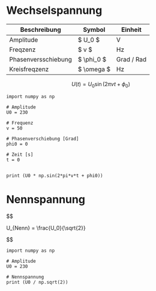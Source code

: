 # Wechselspannung


| Beschreibung | Symbol | Einheit |
|---|--|--|
| Amplitude | $ U_0 $ | V |
| Freqzenz | $ v $ | Hz |
| Phasenversschiebung | $ \phi_0 $ | Grad / Rad |
| Kreisfreqzenz | $ \omega $ | Hz |


$$
U(t) = U_0 \sin{ ( 2 \pi v t + \phi_0) }
$$

```python,editable
import numpy as np

# Amplitude
U0 = 230

# Frequenz 
v = 50

# Phasenverschiebung [Grad]
phi0 = 0

# Zeit [s]
t = 0


print (U0 * np.sin(2*pi*v*t + phi0))
```


# Nennspannung

$$

U_{Nenn} = \frac{U_0}{\sqrt{2}}

$$


```python,editable
import numpy as np

# Amplitude 
U0 = 230

# Nennspannung
print (U0 / np.sqrt(2))

```